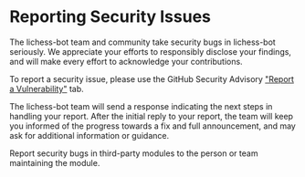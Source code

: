 # Reporting Security Issues

The lichess-bot team and community take security bugs in lichess-bot seriously. We appreciate your efforts to responsibly disclose your findings, and will make every effort to acknowledge your contributions.

To report a security issue, please use the GitHub Security Advisory ["Report a Vulnerability"](https://github.com/lichess-bot-devs/lichess-bot/security/advisories/new) tab.

The lichess-bot team will send a response indicating the next steps in handling your report. After the initial reply to your report, the team will keep you informed of the progress towards a fix and full announcement, and may ask for additional information or guidance.

Report security bugs in third-party modules to the person or team maintaining the module.
